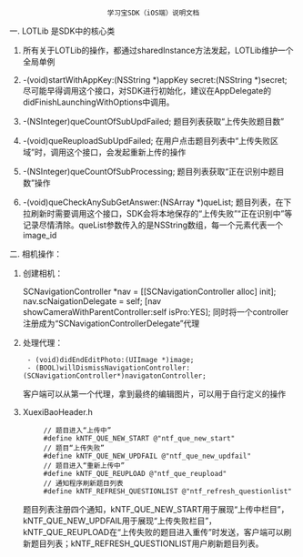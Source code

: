 							学习宝SDK（iOS端）说明文档

一. LOTLib 是SDK中的核心类

1. 所有关于LOTLib的操作，都通过sharedInstance方法发起，LOTLib维护一个全局单例

2. -(void)startWithAppKey:(NSString *)appKey secret:(NSString *)secret; 尽可能早得调用这个接口，对SDK进行初始化，建议在AppDelegate的didFinishLaunchingWithOptions中调用。

3. -(NSInteger)queCountOfSubUpdFailed; 题目列表获取“上传失败题目数”
	
4. -(void)queReuploadSubUpdFailed; 在用户点击题目列表中“上传失败区域”时，调用这个接口，会发起重新上传的操作
	
5. -(NSInteger)queCountOfSubProcessing; 题目列表获取“正在识别中题目数”操作
	
6. -(void)queCheckAnySubGetAnswer:(NSArray *)queList; 题目列表，在下拉刷新时需要调用这个接口，SDK会将本地保存的“上传失败”“正在识别中”等记录尽情清除。queList参数传入的是NSString数组，每一个元素代表一个image_id
	

二. 相机操作：
	
1. 创建相机：
	
	SCNavigationController *nav = [[SCNavigationController alloc] init];
	nav.scNaigationDelegate = self;
	[nav showCameraWithParentController:self isPro:YES];
	同时将一个controller注册成为“SCNavigationControllerDelegate”代理
	
2. 处理代理：
		
		- (void)didEndEditPhoto:(UIImage *)image;
		- (BOOL)willDismissNavigationController:(SCNavigationController*)navigatonController;

	客户端可以从第一个代理，拿到最终的编辑图片，可以用于自行定义的操作
	

3. XuexiBaoHeader.h
	
			
			// 题目进入“上传中”
			#define kNTF_QUE_NEW_START @"ntf_que_new_start"
			// 题目“上传失败”
			#define kNTF_QUE_NEW_UPDFAIL @"ntf_que_new_updfail"
			// 题目进入“重新上传中”
			#define kNTF_QUE_REUPLOAD @"ntf_que_reupload"
			// 通知程序刷新题目列表
			#define kNTF_REFRESH_QUESTIONLIST @"ntf_refresh_questionlist"
			
	题目列表注册四个通知，kNTF_QUE_NEW_START用于展现“上传中栏目”，kNTF_QUE_NEW_UPDFAIL用于展现“上传失败栏目”，kNTF_QUE_REUPLOAD在“上传失败的题目进入重传”时发送，客户端可以刷新题目列表；kNTF_REFRESH_QUESTIONLIST用户刷新题目列表。
	
	
	






